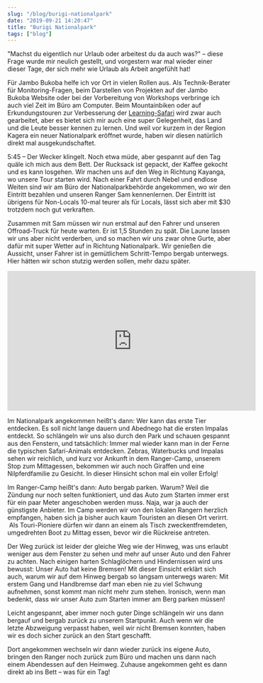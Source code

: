 ```yaml
---
slug: "/blog/burigi-nationalpark"
date: "2019-09-21 14:20:47"
title: "Burigi Nationalpark"
tags: ["blog"]
---
```


"Machst du eigentlich nur Urlaub oder arbeitest du da auch was?" – diese Frage wurde mir neulich gestellt, und vorgestern war mal wieder einer dieser Tage, der sich mehr wie Urlaub als Arbeit angefühlt hat!

Für Jambo Bukoba helfe ich vor Ort in vielen Rollen aus. Als Technik-Berater für Monitoring-Fragen, beim Darstellen von Projekten auf der Jambo Bukoba Website oder bei der Vorbereitung von Workshops verbringe ich auch viel Zeit im Büro am Computer. Beim Mountainbiken oder auf Erkundungstouren zur Verbesserung der [Learning-Safari](https://www.jambobukoba.com/reisen-und-lernen/) wird zwar auch gearbeitet, aber es bietet sich mir auch eine super Gelegenheit, das Land und die Leute besser kennen zu lernen. Und weil vor kurzem in der Region Kagera ein neuer Nationalpark eröffnet wurde, haben wir diesen natürlich direkt mal ausgekundschaftet.

5:45 – Der Wecker klingelt. Noch etwa müde, aber gespannt auf den Tag quäle ich mich aus dem Bett. Der Rucksack ist gepackt, der Kaffee gekocht und es kann losgehen. Wir machen uns auf den Weg in Richtung Kayanga, wo unsere Tour starten wird. Nach einer Fahrt durch Nebel und endlose Weiten sind wir am Büro der Nationalparkbehörde angekommen, wo wir den Eintritt bezahlen und unseren Ranger Sam kennenlernen. Der Eintritt ist übrigens für Non-Locals 10-mal teurer als für Locals, lässt sich aber mit $30 trotzdem noch gut verkraften.

Zusammen mit Sam müssen wir nun erstmal auf den Fahrer und unseren Offroad-Truck für heute warten. Er ist 1,5 Stunden zu spät. Die Laune lassen wir uns aber nicht verderben, und so machen wir uns zwar ohne Gurte, aber dafür mit super Wetter auf in Richtung Nationalpark. Wir genießen die Aussicht, unser Fahrer ist in gemütlichem Schritt-Tempo bergab unterwegs. Hier hätten wir schon stutzig werden sollen, mehr dazu später.

<iframe width="560" height="315" src="https://www.youtube.com/embed/YaDkoMf7ZSI" frameborder="0" allow="accelerometer; autoplay; encrypted-media; gyroscope; picture-in-picture" allowfullscreen=""></iframe>

Im Nationalpark angekommen heißt's dann: Wer kann das erste Tier entdecken. Es soll nicht lange dauern und Abednego hat die ersten Impalas entdeckt. So schlängeln wir uns also durch den Park und schauen gespannt aus den Fenstern, und tatsächlich: Immer mal wieder kann man in der Ferne die typischen Safari-Animals entdecken. Zebras, Waterbucks und Impalas sehen wir reichlich, und kurz vor Ankunft in dem Ranger-Camp, unserem Stop zum Mittagessen, bekommen wir auch noch Giraffen und eine Nilpferdfamilie zu Gesicht. In dieser Hinsicht schon mal ein voller Erfolg!

Im Ranger-Camp heißt's dann: Auto bergab parken. Warum? Weil die Zündung nur noch selten funktioniert, und das Auto zum Starten immer erst für ein paar Meter angeschoben werden muss. Naja, war ja auch der günstigste Anbieter. Im Camp werden wir von den lokalen Rangern herzlich empfangen, haben sich ja bisher auch kaum Touristen an diesen Ort verirrt.  Als Touri-Pioniere dürfen wir dann an einem als Tisch zweckentfremdeten, umgedrehten Boot zu Mittag essen, bevor wir die Rückreise antreten.

Der Weg zurück ist leider der gleiche Weg wie der Hinweg, was uns erlaubt weniger aus dem Fenster zu sehen und mehr auf unser Auto und den Fahrer zu achten. Nach einigen harten Schlaglöchern und Hindernissen wird uns bewusst: Unser Auto hat keine Bremsen! Mit dieser Einsicht erklärt sich auch, warum wir auf dem Hinweg bergab so langsam unterwegs waren: Mit erstem Gang und Handbremse darf man eben nie zu viel Schwung aufnehmen, sonst kommt man nicht mehr zum stehen. Ironisch, wenn man bedenkt, dass wir unser Auto zum Starten immer am Berg parken müssen!

Leicht angespannt, aber immer noch guter Dinge schlängeln wir uns dann bergauf und bergab zurück zu unserem Startpunkt. Auch wenn wir die letzte Abzweigung verpasst haben, weil wir nicht Bremsen konnten, haben wir es doch sicher zurück an den Start geschafft.

Dort angekommen wechseln wir dann wieder zurück ins eigene Auto, bringen den Ranger noch zurück zum Büro und machen uns dann nach einem Abendessen auf den Heimweg. Zuhause angekommen geht es dann direkt ab ins Bett – was für ein Tag!
